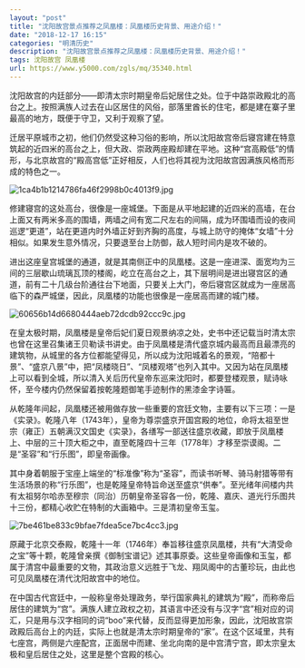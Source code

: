 ```yaml
---
layout: "post"
title: "沈阳故宫景点推荐之凤凰楼：凤凰楼历史背景、用途介绍！"
date: "2018-12-17 16:15"
categories: "明清历史"
description: "沈阳故宫景点推荐之凤凰楼：凤凰楼历史背景、用途介绍！"
tags: 沈阳故宫 凤凰楼
url: https://www.y5000.com/zgls/mq/35340.html
---
```






沈阳故宫的内廷部分——即清太宗时期皇帝后妃居住之处。位于中路崇政殿北的高台之上。按照满族人过去在山区居住的风俗，部落里酋长的住宅，都是建在寨子里最高的地方，既便于守卫，又利于观察了望。

迁居平原城市之初，他们仍然受这种习俗的影响，所以沈阳故宫帝后寝宫建在特意筑起的近四米的高台之上，但大政、崇政两座殿却建在平地。这种“宫高殿低”的情形，与北京故宫的“殿高宫低”正好相反，人们也将其视为沈阳故宫因满族风格而形成的特色之一。

![1ca4b1b1214786fa46f2998b0c4013f9.jpg](https://img.y5000.com/uploads/allimg/181022/1ca4b1b1214786fa46f2998b0c4013f9.jpg)

修建寝宫的这处高台，很像是一座城堡。下面是从平地起建的近四米的高墙，在台上面又有两米多高的围墙，两墙之间有宽二尺左右的间隔，成为环围墙而设的夜间巡逻“更道”，站在更道内时外墙正好到齐胸的高度，与城上防守的掩体“女墙”十分相似。如果发生意外情况，只要退至台上防御，敌人短时间内是攻不破的。

进出这座皇宫城堡的通道，就是其南侧正中的凤凰楼。这是一座进深、面宽均为三间的三层歇山琉璃瓦顶的楼阁，屹立在高台之上，其下层明间是进出寝宫区的通道，前有二十几级台阶通往台下地面，只要关上大门，帝后寝宫区就成为一座居高临下的森严城堡，因此，凤凰楼的功能也很像是一座居高而建的城门楼。

![60656b14d6680444aeb72dcdb92ccc9c.jpg](https://img.y5000.com/uploads/allimg/181022/60656b14d6680444aeb72dcdb92ccc9c.jpg)

在皇太极时期，凤凰楼是皇帝后妃们夏日观景纳凉之处，史书中还记载当时清太宗也曾在这里召集诸王贝勒读书讲史。由于凤凰楼是清代盛京城内最高而且最漂亮的建筑物，从城里的各方位都能望得见，所以成为沈阳城着名的景观，“陪都十景”、“盛京八景”中，把“凤楼晓日”、“凤楼观塔”也列入其中。又因为站在凤凰楼上可以看到全城，所以清入关后历代皇帝东巡来沈阳时，都要登楼观景，赋诗咏怀，至今楼内仍然保留着按乾隆题御笔手迹制作的黑漆金字诗匾。

从乾隆年间起，凤凰楼还被用做存放一些重要的宫廷文物，主要有以下三项：一是《实录》。乾隆八年（1743年），皇帝为尊崇盛京开国宫殿的地位，命将太祖至世宗（雍正）五朝满汉文国史《实录》，各缮写一部送往盛京收藏，即放于凤凰楼上、中层的三十顶大柜之中，直至乾隆四十三年（1778年）才移至崇谟阁。二是“圣容”和“行乐图”，即皇帝画像。

其中身着朝服于宝座上端坐的“标准像”称为“圣容”，而读书听琴、骑马射猎等带有生活场景的称“行乐图”，也是乾隆皇帝特旨命送至盛京“供奉”。至光绪年间楼内共有太祖努尔哈赤至穆宗（同治）历朝皇帝圣容各一份，乾隆、嘉庆、道光行乐图共十三份，都精心收贮在特制的大画箱中。三是清初皇帝玉玺。

![7be461be833c9bfae7fdea5ce7bc4cc3.jpg](https://img.y5000.com/uploads/allimg/181022/7be461be833c9bfae7fdea5ce7bc4cc3.jpg)

原藏于北京交泰殿，乾隆十一年（1746年）奉旨移往盛京凤凰楼，共有“大清受命之宝”等十颗，乾隆曾亲撰《御制宝谱记》述其事原委。这些皇帝画像和玉玺，都属于清宫中最重要的文物，其政治意义远胜于飞龙、翔凤阁中的古董珍玩，由此也可见凤凰楼在清代沈阳故宫中的地位。

在中国古代宫廷中，一般称皇帝处理政务，举行国家典礼的建筑为“殿”，而称帝后居住的建筑为“宫”。满族人建立政权之初，其语言中还没有与汉字“宫”相对应的词汇，只是用与汉字相同的词“boo”来代替，反而显得更加形象，因此，沈阳故宫崇政殿后高台上的内廷，实际上也就是清太宗时期皇帝的“家”。在这个区域里，共有七座宫，两侧是六座配宫，正面居中而建、坐北向南的是中宫清宁宫，即太宗皇太极和皇后居住之处，这里是整个宫殿的核心。
